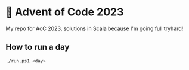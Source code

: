 # 🎅 Advent of Code 2023
My repo for AoC 2023, solutions in Scala because I'm going full tryhard!

## How to run a day

```bash
./run.ps1 <day>
```

